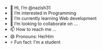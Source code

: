 - 👋 Hi, I’m @nazish31
- 👀 I’m interested in Programming 
- 🌱 I’m currently learning Web development 
- 💞️ I’m looking to collaborate on ...
- 📫 How to reach me ...
- 😄 Pronouns: He/Him
- ⚡ Fun fact: I'm a student 

<!---
nazish31/nazish31 is a ✨ special ✨ repository because its `README.md` (this file) appears on your GitHub profile.
You can click the Preview link to take a look at your changes.
--->
